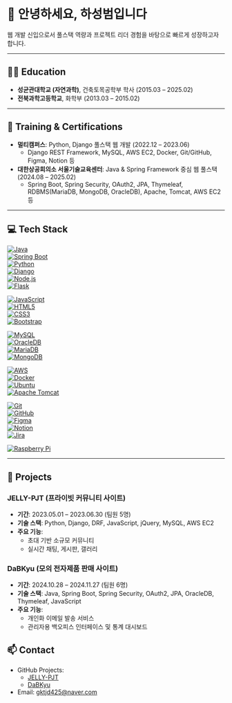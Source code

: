 # 👋 안녕하세요, 하성범입니다

웹 개발 신입으로서 풀스택 역량과 프로젝트 리더 경험을 바탕으로 빠르게 성장하고자 합니다.

---

## 👨‍🎓 Education  
- **성균관대학교 (자연과학)**, 건축토목공학부 학사 (2015.03 – 2025.02)  
- **전북과학고등학교**, 화학부 (2013.03 – 2015.02)  

---

## 🏫 Training & Certifications  
- **멀티캠퍼스**: Python, Django 풀스택 웹 개발 (2022.12 – 2023.06)  
  - Django REST Framework, MySQL, AWS EC2, Docker, Git/GitHub, Figma, Notion 등  
- **대한상공회의소 서울기술교육센터**: Java & Spring Framework 중심 웹 풀스택 (2024.08 – 2025.02)  
  - Spring Boot, Spring Security, OAuth2, JPA, Thymeleaf, RDBMS(MariaDB, MongoDB, OracleDB), Apache, Tomcat, AWS EC2 등  

---

## 💻 Tech Stack

[![Java](https://img.shields.io/badge/Java-ED8B00?style=for-the-badge&logo=java&logoColor=white)](https://www.java.com/)  
[![Spring Boot](https://img.shields.io/badge/Spring%20Boot-6DB33F?style=for-the-badge&logo=spring-boot&logoColor=white)](https://spring.io/projects/spring-boot)  
[![Python](https://img.shields.io/badge/Python-3776AB?style=for-the-badge&logo=python&logoColor=white)](https://www.python.org/)  
[![Django](https://img.shields.io/badge/Django-092E20?style=for-the-badge&logo=django&logoColor=white)](https://www.djangoproject.com/)  
[![Node.js](https://img.shields.io/badge/Node.js-539E43?style=for-the-badge&logo=node.js&logoColor=white)](https://nodejs.org/)  
[![Flask](https://img.shields.io/badge/Flask-000000?style=for-the-badge&logo=flask&logoColor=white)](https://flask.palletsprojects.com/)  

[![JavaScript](https://img.shields.io/badge/JavaScript-F7DF1E?style=for-the-badge&logo=javascript&logoColor=black)](https://developer.mozilla.org/ko/docs/Web/JavaScript)  
[![HTML5](https://img.shields.io/badge/HTML5-E34F26?style=for-the-badge&logo=html5&logoColor=white)](https://developer.mozilla.org/ko/docs/Web/Guide/HTML/HTML5)  
[![CSS3](https://img.shields.io/badge/CSS3-1572B6?style=for-the-badge&logo=css3&logoColor=white)](https://developer.mozilla.org/ko/docs/Web/CSS)  
[![Bootstrap](https://img.shields.io/badge/Bootstrap-7952B3?style=for-the-badge&logo=bootstrap&logoColor=white)](https://getbootstrap.com/)  

[![MySQL](https://img.shields.io/badge/MySQL-4479A1?style=for-the-badge&logo=mysql&logoColor=white)](https://www.mysql.com/)  
[![OracleDB](https://img.shields.io/badge/OracleDB-F80000?style=for-the-badge&logo=oracle&logoColor=white)](https://www.oracle.com/)  
[![MariaDB](https://img.shields.io/badge/MariaDB-003545?style=for-the-badge&logo=mariadb&logoColor=white)](https://mariadb.org/)  
[![MongoDB](https://img.shields.io/badge/MongoDB-47A248?style=for-the-badge&logo=mongodb&logoColor=white)](https://www.mongodb.com/)  

[![AWS](https://img.shields.io/badge/AWS-232F3E?style=for-the-badge&logo=amazon-aws&logoColor=white)](https://aws.amazon.com/)  
[![Docker](https://img.shields.io/badge/Docker-2496ED?style=for-the-badge&logo=docker&logoColor=white)](https://www.docker.com/)  
[![Ubuntu](https://img.shields.io/badge/Ubuntu-E95420?style=for-the-badge&logo=ubuntu&logoColor=white)](https://ubuntu.com/)  
[![Apache Tomcat](https://img.shields.io/badge/Apache%20Tomcat-F8DC75?style=for-the-badge&logo=apache-tomcat&logoColor=black)](https://tomcat.apache.org/)  

[![Git](https://img.shields.io/badge/Git-F05032?style=for-the-badge&logo=git&logoColor=white)](https://git-scm.com/)  
[![GitHub](https://img.shields.io/badge/GitHub-181717?style=for-the-badge&logo=github&logoColor=white)](https://github.com/)  
[![Figma](https://img.shields.io/badge/Figma-F24E1E?style=for-the-badge&logo=figma&logoColor=white)](https://www.figma.com/)  
[![Notion](https://img.shields.io/badge/Notion-000000?style=for-the-badge&logo=notion&logoColor=white)](https://www.notion.so/)  
[![Jira](https://img.shields.io/badge/Jira-0052CC?style=for-the-badge&logo=jira&logoColor=white)](https://www.atlassian.com/software/jira)  

[![Raspberry Pi](https://img.shields.io/badge/Raspberry%20Pi-C51A4A?style=for-the-badge&logo=raspberry-pi&logoColor=white)](https://www.raspberrypi.org/)  

---

## 🚀 Projects  
### JELLY-PJT (프라이빗 커뮤니티 사이트)  
- **기간**: 2023.05.01 – 2023.06.30 (팀원 5명)  
- **기술 스택**: Python, Django, DRF, JavaScript, jQuery, MySQL, AWS EC2  
- **주요 기능**:  
  - 초대 기반 소규모 커뮤니티  
  - 실시간 채팅, 게시판, 갤러리  

### DaBKyu (모의 전자제품 판매 사이트)  
- **기간**: 2024.10.28 – 2024.11.27 (팀원 6명)  
- **기술 스택**: Java, Spring Boot, Spring Security, OAuth2, JPA, OracleDB, Thymeleaf, JavaScript  
- **주요 기능**:  
  - 개인화 이메일 발송 서비스  
  - 관리자용 백오피스 인터페이스 및 통계 대시보드

 
## 📫 Contact  
- GitHub Projects:  
  - [JELLY-PJT](https://github.com/JELLY-PJT/jelly)  
  - [DaBKyu](https://github.com/DaBKyu/DaBKyu)  
- Email: gktjd425@naver.com
